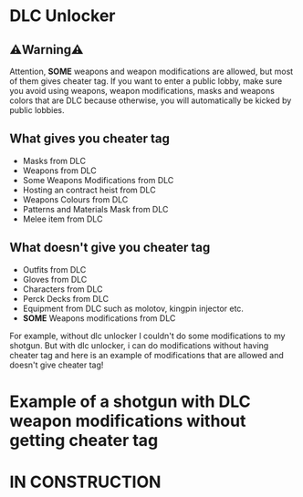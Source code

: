 # DLC Unlocker

## ⚠️Warning⚠️

Attention, **SOME** weapons and weapon modifications are allowed, but most of them gives cheater tag. If you want to enter a public lobby, make sure you avoid using weapons, weapon modifications, masks and weapons colors that are DLC because otherwise, you will automatically be kicked by public lobbies.

## What gives you cheater tag
 - Masks from DLC
 - Weapons from DLC
 - Some Weapons Modifications from DLC
 - Hosting an contract heist from DLC
 - Weapons Colours from DLC
 - Patterns and Materials Mask from DLC
 - Melee item from DLC

## What doesn't give you cheater tag
 - Outfits from DLC
 - Gloves from DLC
 - Characters from DLC
 - Perck Decks from DLC
 - Equipment from DLC such as molotov, kingpin injector etc.
 - **SOME** Weapons modifications from DLC

 For example, without dlc unlocker I couldn't do some modifications to my shotgun. But with dlc unlocker, i can do modifications without having cheater tag and here is an example of modifications that are allowed and doesn't give cheater tag!

 # Example of a shotgun with DLC weapon modifications without getting cheater tag

 # IN CONSTRUCTION
